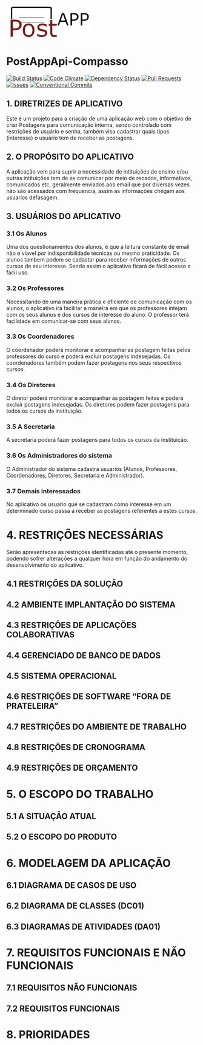 ![](./files/LogoPostAPP.png)
# PostAppApi-Compasso
[![Build Status](https://travis-ci.org/npm/marky-markdown.svg?branch=master)](https://travis-ci.org/npm/marky-markdown)
[![Code Climate](https://codeclimate.com/github/npm/marky-markdown/badges/gpa.svg)](https://codeclimate.com/github/npm/marky-markdown)
[![Dependency Status](https://david-dm.org/npm/marky-markdown.svg)](https://david-dm.org/npm/marky-markdown)
[![Pull Requests](https://img.shields.io/github/issues-pr/npm/marky-markdown.svg)](https://github.com/npm/marky-markdown/pulls)
[![Issues](https://img.shields.io/github/issues/npm/marky-markdown.svg)](https://github.com/npm/marky-markdown/issues)
[![Conventional Commits](https://img.shields.io/badge/Conventional%20Commits-1.0.0-yellow.svg)](https://conventionalcommits.org)

## 1. DIRETRIZES DE APLICATIVO 
Este é um projeto para a criação de uma aplicação web com o objetivo de criar Postagens para comunicação interna, sendo controlado com restrições de usuário e senha, também visa cadastrar quais tipos (interesse) o usuário tem de receber as postagens.

## 2. O PROPÓSITO DO APLICATIVO
A aplicação vem para suprir a necessidade de intituições de ensino e/ou outras intituições tem de se comunicar por meio de recados, informativos, comunicados etc, geralmente enviados aos email que por diversas vezes não são acessados com frequencia, assim as informações chegam aos usuarios defasagem. 

## 3. USUÁRIOS DO APLICATIVO
### 3.1 Os Alunos
Uma dos questionamentos dos alunos, é que a leitura constante de email não é viavel por indisponibilidade técnicas ou mesmo praticidade. Os alunos tambem podem se cadastar para receber informações de outros cursos de seu interesse.
Sendo assim o aplicativo ficará de fácil acesso e fácil uso.

### 3.2 Os Professores
Necessitando de uma maneira prática e eficiente de comunicação com os alunos, o aplicativo irá facilitar a maneira em que os professores intejam com os seus alunos e dos cursos de interesse do aluno. O professor terá facilidade em comunicar-se com seus alunos.

### 3.3 Os Coordenadores
O coordenador poderá monitorar e acompanhar as postagem feitas pelos professores do curso e poderá excluir postagens indesejadas. Os coordenadores também podem fazer postagens nos seus respectivos cursos.

### 3.4 Os Diretores
O diretor poderá monitorar e acompanhar as postagem feitas e poderá excluir postagens indesejadas. Os diretores podem fazer postagens para todos os cursos da instituição.

### 3.5 A Secretaria
A secretaria poderá fazer postagens para todos os cursos da instituição.

### 3.6 Os Administradores do sistema
O Administrador do sistema cadastra usuarios (Alunos, Professores, Coordenadores, Diretores, Secretaria e Administrador).

### 3.7 Demais interessados
No aplicativo os usuario que se cadastram como interesse em um determinado curso passa a receber as postagens referentes a estes cursos.

# 4. RESTRIÇÕES NECESSÁRIAS
Serão apresentadas as restrições identificadas até o presente momento, podendo sofrer alterações a qualquer hora em função do andamento do desenvolvimento do aplicativo.  
  
## 4.1 RESTRIÇÕES DA SOLUÇÃO

## 4.2 AMBIENTE IMPLANTAÇÃO DO SISTEMA

## 4.3 RESTRIÇÕES DE APLICAÇÕES COLABORATIVAS  

## 4.4 GERENCIADO DE BANCO DE DADOS

## 4.5 SISTEMA OPERACIONAL

## 4.6 RESTRIÇÕES DE SOFTWARE “FORA DE PRATELEIRA”

## 4.7 RESTRIÇÕES DO AMBIENTE DE TRABALHO  

## 4.8 RESTRIÇÕES DE CRONOGRAMA  

## 4.9 RESTRIÇÕES DE ORÇAMENTO  

# 5. O ESCOPO DO TRABALHO

## 5.1 A SITUAÇÃO ATUAL  

## 5.2 O ESCOPO DO PRODUTO

# 6. MODELAGEM DA APLICAÇÃO

## 6.1 DIAGRAMA DE CASOS DE USO  

## 6.2 DIAGRAMA DE CLASSES (DC01)  

## 6.3 DIAGRAMAS DE ATIVIDADES (DA01)  


# 7. REQUISITOS FUNCIONAIS E NÃO FUNCIONAIS  

  
## 7.1 REQUISITOS NÃO FUNCIONAIS

## 7.2 REQUISITOS FUNCIONAIS

# 8. PRIORIDADES 